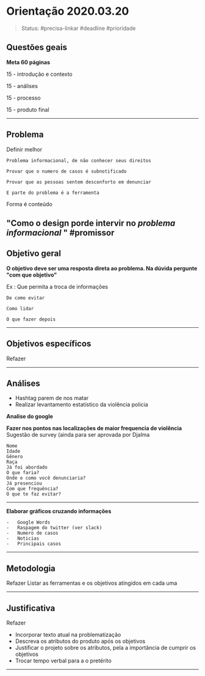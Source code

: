 # Orientação 2020.03.20

> Status: #precisa-linkar #deadline #prioridade 

## Questões geais

**Meta 60 páginas**

15 - introdução e contexto

15 - análises

15 - processo

15 - produto final

---
## Problema

Definir melhor

	Problema informacional, de não conhecer seus direitos

	Provar que o numero de casos é subnotificado

	Provar que as pessoas sentem desconforto em denunciar

	E parte do problema é a ferramenta

Forma é conteúdo

"Como o design porde intervir no _problema informacional_ " #promissor 
---

## Objetivo geral

**O objetivo deve ser uma resposta direta ao problema. Na dúvida pergunte "com que objetivo"**

Ex :
	Que permita a troca de informações

	De como evitar

	Como lidar

	O que fazer depois

---

## Objetivos específicos

Refazer

---
## Análises

* Hashtag parem de nos matar
* Realizar levantamento estatístico da violência policia

**Analise do google**

**Fazer nos pontos nas localizações de maior frequencia de violência**
Sugestão de survey (ainda para ser aprovada por Djalma
```
Nome
Idade
Gênero
Raça
Já foi abordado
O que faria?
Onde e como você denunciaria?
Já presenciou
Com que frequência?
O que te faz evitar?
```

---

**Elaborar gráficos cruzando informações**

```
-   Google Words
-   Raspagem do twitter (ver slack)
-   Numero de casos
-   Noticias
-   Principais casos
````


---

## Metodologia
Refazer
Listar as ferramentas e os objetivos atingidos em cada uma

---

## Justificativa
Refazer
* Incorporar texto atual na problematização
* Descreva os atributos do produto após os objetivos
* Justificar o projeto sobre os atributos, pela a importância de cumprir os objetivos
* Trocar tempo verbal para a o pretérito

---


